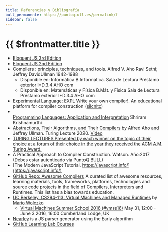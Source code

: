 ```yaml
---
title: Referencias y Bibliografía
bull_permanente: https://puntoq.ull.es/permalink/f
sidebar: false
---
```


# {{ $frontmatter.title }}

* [Eloquent JS 3rd Edition](https://eloquentjavascript.net/)
* [Eloquent JS 2nd Edition](https://eloquentjavascript.net/2nd_edition/)
* <a :href="$frontmatter.bull_permanente+'/5ljpb5/ullabsysULL00228966c-8'">Compilers : principles, techniques, and tools.</a> Alfred V. Aho Ravi Sethi; Jeffrey DavidUllman 1942-1988
  - Disponible en: Informática	B.Informática. Sala de Lectura	Préstamo exterior	I*D.3.4 AHO com
  - Disponible en: Matemáticas y Física	B.Mát. y Física	Sala de Lectura	Préstamo exterior	I*D.3.4 AHO com
* [Experimental Language: EXPL](https://silcnitc.github.io/) Write your own compiler!. An educational platform for compiler construction ([silcnitc](https://github.com/silcnitc))
* [ 	
Programming Languages: Application and Interpretation](https://cs.brown.edu/~sk/Publications/Books/ProgLangs/2007-04-26/) Shriram Krishnamurthi
* [Abstractions, Their Algorithms, and Their Compilers](https://cacm.acm.org/magazines/2022/2/258231-abstractions-their-algorithms-and-their-compilers/fulltext) by Alfred Aho and Jeffrey Ullman. Turing Lecture 2020. [Video](https://youtu.be/ixIlknu7svM)
* [TURING LECTURES Presented by each winner on the topic of their choice at a forum of their choice in the year they received the ACM A.M. Turing Award.](https://amturing.acm.org/lectures.cfm)
* <a :href="$frontmatter.bull_permanente+'15vbjs7/ullsfx3710000001127445'">A Practical Approach to Compiler Construction.</a> Watson. Año:2017 (Debes estar autenticado via PuntoQ BULL)
* [The Modern JavaScript Tutorial. https://javascript.info/](https://javascript.info/)
* [GitHub Repo: Awesome Compilers](https://github.com/aalhour/awesome-compilers#javascript)
 A curated list of awesome resources, learning materials, tools, frameworks, platforms, technologies and source code projects in the field of Compilers, Interpreters and Runtimes. This list has a bias towards education.
* [UC Berkeley. CS294-113: Virtual Machines and Managed Runtimes](https://www.wolczko.com/CS294/index.html) by [Mario Wolczko](https://www.wolczko.com/)
  - [Virtual Machines Summer School 2016 (#vmss16)](https://soft-dev.org/events/vmss16/) May 31, 12:00 - June 3 2016, 16:00 Cumberland Lodge, UK
* [Nearley](https://github.com/kach/nearley) is a JS parser generator using the Early algorithm
* [GitHub Learning Lab Courses](https://lab.github.com/)

<!--
* [Node.js 8 the Right Way](https://books.google.es/books?id=oA9QDwAAQBAJ&lpg=PT96&ots=-mLQPlvsSj&dq=should%20ldjclient%20emit%20a%20close%20event&hl=es&pg=PP1#v=onepage&q=should%20ldjclient%20emit%20a%20close%20event&f=false) Google Book
* [Node.js 8 the Right Way](https://github.com/iMarcoGovea/books/blob/master/nodejs/Node.js%20the%20Right%20Way.pdf) GitHub. Versión de 2013.
-->